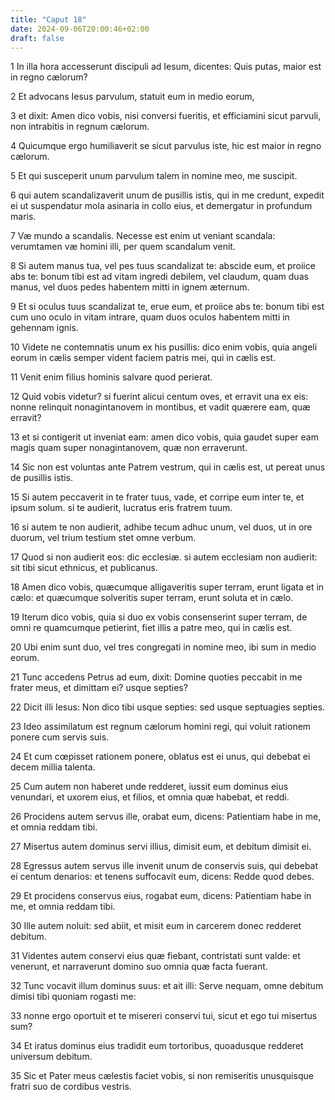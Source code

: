 ```yaml
---
title: "Caput 18"
date: 2024-09-06T20:00:46+02:00
draft: false
---
```



1 In illa hora accesserunt discipuli ad Iesum, dicentes: Quis putas, maior est in regno cælorum?

2 Et advocans Iesus parvulum, statuit eum in medio eorum,

3 et dixit: Amen dico vobis, nisi conversi fueritis, et efficiamini sicut parvuli, non intrabitis in regnum cælorum.

4 Quicumque ergo humiliaverit se sicut parvulus iste, hic est maior in regno cælorum.

5 Et qui susceperit unum parvulum talem in nomine meo, me suscipit.

6 qui autem scandalizaverit unum de pusillis istis, qui in me credunt, expedit ei ut suspendatur mola asinaria in collo eius, et demergatur in profundum maris.

7 Væ mundo a scandalis. Necesse est enim ut veniant scandala: verumtamen væ homini illi, per quem scandalum venit.

8 Si autem manus tua, vel pes tuus scandalizat te: abscide eum, et proiice abs te: bonum tibi est ad vitam ingredi debilem, vel claudum, quam duas manus, vel duos pedes habentem mitti in ignem æternum.

9 Et si oculus tuus scandalizat te, erue eum, et proiice abs te: bonum tibi est cum uno oculo in vitam intrare, quam duos oculos habentem mitti in gehennam ignis.

10 Videte ne contemnatis unum ex his pusillis: dico enim vobis, quia angeli eorum in cælis semper vident faciem patris mei, qui in cælis est.

11 Venit enim filius hominis salvare quod perierat.

12 Quid vobis videtur? si fuerint alicui centum oves, et erravit una ex eis: nonne relinquit nonagintanovem in montibus, et vadit quærere eam, quæ erravit?

13 et si contigerit ut inveniat eam: amen dico vobis, quia gaudet super eam magis quam super nonagintanovem, quæ non erraverunt.

14 Sic non est voluntas ante Patrem vestrum, qui in cælis est, ut pereat unus de pusillis istis.

15 Si autem peccaverit in te frater tuus, vade, et corripe eum inter te, et ipsum solum. si te audierit, lucratus eris fratrem tuum.

16 si autem te non audierit, adhibe tecum adhuc unum, vel duos, ut in ore duorum, vel trium testium stet omne verbum.

17 Quod si non audierit eos: dic ecclesiæ. si autem ecclesiam non audierit: sit tibi sicut ethnicus, et publicanus.

18 Amen dico vobis, quæcumque alligaveritis super terram, erunt ligata et in cælo: et quæcumque solveritis super terram, erunt soluta et in cælo.

19 Iterum dico vobis, quia si duo ex vobis consenserint super terram, de omni re quamcumque petierint, fiet illis a patre meo, qui in cælis est.

20 Ubi enim sunt duo, vel tres congregati in nomine meo, ibi sum in medio eorum.

21 Tunc accedens Petrus ad eum, dixit: Domine quoties peccabit in me frater meus, et dimittam ei? usque septies?

22 Dicit illi Iesus: Non dico tibi usque septies: sed usque septuagies septies.

23 Ideo assimilatum est regnum cælorum homini regi, qui voluit rationem ponere cum servis suis.

24 Et cum cœpisset rationem ponere, oblatus est ei unus, qui debebat ei decem millia talenta.

25 Cum autem non haberet unde redderet, iussit eum dominus eius venundari, et uxorem eius, et filios, et omnia quæ habebat, et reddi.

26 Procidens autem servus ille, orabat eum, dicens: Patientiam habe in me, et omnia reddam tibi.

27 Misertus autem dominus servi illius, dimisit eum, et debitum dimisit ei.

28 Egressus autem servus ille invenit unum de conservis suis, qui debebat ei centum denarios: et tenens suffocavit eum, dicens: Redde quod debes.

29 Et procidens conservus eius, rogabat eum, dicens: Patientiam habe in me, et omnia reddam tibi.

30 Ille autem noluit: sed abiit, et misit eum in carcerem donec redderet debitum.

31 Videntes autem conservi eius quæ fiebant, contristati sunt valde: et venerunt, et narraverunt domino suo omnia quæ facta fuerant.

32 Tunc vocavit illum dominus suus: et ait illi: Serve nequam, omne debitum dimisi tibi quoniam rogasti me:

33 nonne ergo oportuit et te misereri conservi tui, sicut et ego tui misertus sum?

34 Et iratus dominus eius tradidit eum tortoribus, quoadusque redderet universum debitum.

35 Sic et Pater meus cælestis faciet vobis, si non remiseritis unusquisque fratri suo de cordibus vestris.

